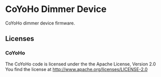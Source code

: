 CoYoHo Dimmer Device
====================

CoYoHo dimmer device firmware.

Licenses
--------

### CoYoHo

The CoYoHo code is licensed under the the Apache License, Version 2.0
You find the license at http://www.apache.org/licenses/LICENSE-2.0
